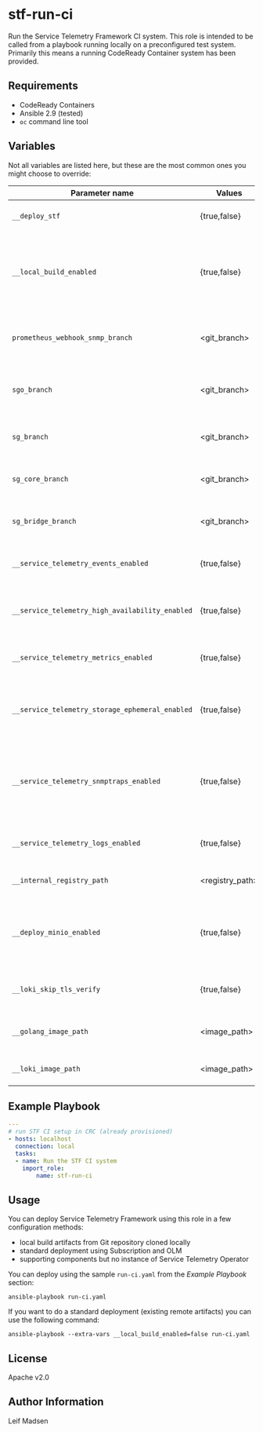 stf-run-ci
==========

Run the Service Telemetry Framework CI system. This role is intended to be
called from a playbook running locally on a preconfigured test system.
Primarily this means a running CodeReady Container system has been provided.

Requirements
------------

- CodeReady Containers
- Ansible 2.9 (tested)
- `oc` command line tool

Variables
---------

Not all variables are listed here, but these are the most common ones you might
choose to override:

| Parameter name                                  | Values          | Default                                          | Description                                                                                           |
| ------------------------------                  | ------------    | ---------                                        | ------------------------------------                                                                  |
| `__deploy_stf`                                  | {true,false}    | true                                             | Whether to deploy an instance of STF                                                                  |
| `__local_build_enabled`                         | {true,false}    | true                                             | Whether to deploySTF from local built artifacts. Also see `working_branch`, `sg_branch`, `sgo_branch` |
| `prometheus_webhook_snmp_branch`                | <git_branch>    | master                                           | Which Prometheus Webhook SNMP git branch to checkout                                                  |
| `sgo_branch`                                    | <git_branch>    | master                                           | Which Smart Gateway Operator git branch to checkout                                                   |
| `sg_branch`                                     | <git_branch>    | master                                           | Which Smart Gateway git branch to checkout                                                            |
| `sg_core_branch`                                | <git_branch>    | master                                           | Which Smart Gateway Core git branch to checkout                                                       |
| `sg_bridge_branch`                              | <git_branch>    | master                                           | Which Smart Gateway Bridge git branch to checkout                                                     |
| `__service_telemetry_events_enabled`            | {true,false}    | true                                             | Whether to enable events support in ServiceTelemetry                                                  |
| `__service_telemetry_high_availability_enabled` | {true,false}    | false                                            | Whether to enable high availability support in ServiceTelemetry                                       |
| `__service_telemetry_metrics_enabled`           | {true,false}    | true                                             | Whether to enable metrics support in ServiceTelemetry                                                 |
| `__service_telemetry_storage_ephemeral_enabled` | {true,false}    | false                                            | Whether to enable ephemeral storage support in ServiceTelemetry                                       |
| `__service_telemetry_snmptraps_enabled`         | {true,false}    | true                                             | Whether to enable snmptraps delivery via Alertmanager receiver (prometheus-webhook-snmp)              |
| `__service_telemetry_logs_enabled`              | {true,false}    | false                                            | Whether to enable logs support in ServiceTelemetry                                                    |
| `__internal_registry_path`                      | <registry_path> | image-registry.openshift-image-registry.svc:5000 | Path to internal registry for image path                                                              |
| `__deploy_minio_enabled`                        | {true,false}    | false                                            | Whether to deploy minio while deploying loki-operator for logging development purposes                |
| `__loki_skip_tls_verify`                        | {true,false}    | false                                            | Whether to skip TLS verify for Loki S3 connection                                                     |
| `__golang_image_path`                           | <image_path>    | quay.io/infrawatch/golang:1.16                   | Golang image path for building the loki-operator image                                                |
| `__loki_image_path`                             | <image_path>    | quay.io/infrawatch/loki:2.2.1                    | Loki image path for Loki microservices                                                                |


Example Playbook
----------------

```yaml
---
# run STF CI setup in CRC (already provisioned)
- hosts: localhost
  connection: local
  tasks:
  - name: Run the STF CI system
    import_role:
        name: stf-run-ci
```

Usage
-----

You can deploy Service Telemetry Framework using this role in a few
configuration methods:

* local build artifacts from Git repository cloned locally
* standard deployment using Subscription and OLM
* supporting components but no instance of Service Telemetry Operator

You can deploy using the sample `run-ci.yaml` from the _Example Playbook_
section:

```
ansible-playbook run-ci.yaml
```

If you want to do a standard deployment (existing remote artifacts) you can use
the following command:

```
ansible-playbook --extra-vars __local_build_enabled=false run-ci.yaml
```

License
-------

Apache v2.0

Author Information
------------------

Leif Madsen
